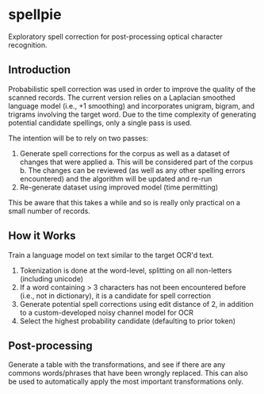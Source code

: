 # spellpie
Exploratory spell correction for post-processing optical character recognition.

## Introduction
Probabilistic spell correction was used in order to improve the quality of the scanned records. The current version relies on a Laplacian smoothed language model (i.e., +1 smoothing) and incorporates unigram, bigram, and trigrams involving the target word. Due to the time complexity of generating potential candidate spellings, only a single pass is used.

The intention will be to rely on two passes:

1. Generate spell corrections for the corpus as well as a dataset of changes that were applied
		a. This will be considered part of the corpus
		b. The changes can be reviewed (as well as any other spelling errors encountered) and the algorithm will be updated and re-run
2. Re-generate dataset using improved model (time permitting)

This be aware that this takes a while and so is really only practical on a small number of records.

## How it Works
Train a language model on text similar to the target OCR'd text.

1. Tokenization is done at the word-level, splitting on all non-letters (including unicode)
2. If a word containing > 3 characters has not been encountered before (i.e., not in dictionary), it is a candidate for spell correction
3. Generate potential spell corrections using edit distance of 2, in addition to a custom-developed noisy channel model for OCR
4. Select the highest probability candidate (defaulting to prior token)

## Post-processing

Generate a table with the transformations, and see if there are any commons words/phrases that have been wrongly replaced. This can also be used to automatically apply the most important transformations only.
